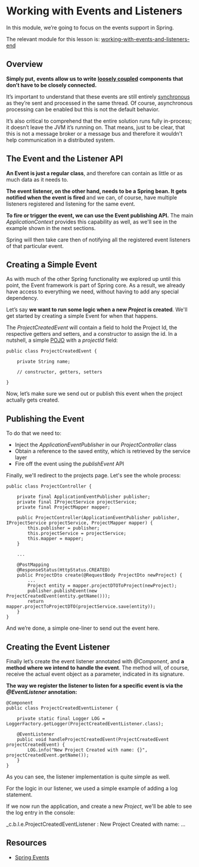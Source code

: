 # Working with Events and Listeners

In this module, we’re going to focus on the events support in Spring.

The relevant module for this lesson is: [working-with-events-and-listeners-end](../learn-spring-m6/events-and-listeners-end)

## Overview

**Simply put,** **events allow us to write** [**loosely coupled**](https://en.wikipedia.org/wiki/Loose_coupling) **components** **that don’t have to be closely connected.**

It’s important to understand that these events are still entirely [synchronous](https://stackoverflow.com/a/748189/6661361) as they’re sent and processed in the same thread. Of course, asynchronous processing can be enabled but this is not the default behavior.

It’s also critical to comprehend that the entire solution runs fully in-process; it doesn’t leave the JVM it’s running on. That means, just to be clear, that this is not a message broker or a message bus and therefore it wouldn't help communication in a distributed system.

## The Event and the Listener API

**An Event is just a regular class**, and therefore can contain as little or as much data as it needs to.

**The event listener, on the other hand, needs to be a Spring bean. It gets notified when the event is fired** and we can, of course, have multiple listeners registered and listening for the same event.

**To fire or trigger the event, we can use the Event publishing API.** The main _ApplicationContext_ provides this capability as well, as we'll see in the example shown in the next sections.

Spring will then take care then of notifying all the registered event listeners of that particular event.

## Creating a Simple Event

As with much of the other Spring functionality we explored up until this point, the Event framework is part of Spring core. As a result, we already have access to everything we need, without having to add any special dependency.

Let’s say **we want to run some logic when a new _Project_ is created**. We'll get started by creating a simple Event for when that happens.

The _ProjectCreatedEvent_ will contain a field to hold the Project Id, the respective getters and setters, and a constructor to assign the id. In a nutshell, a simple [POJO](https://www.martinfowler.com/bliki/POJO.html) with a _projectId_ field:

```
public class ProjectCreatedEvent {

    private String name;

    // constructor, getters, setters

}
```

Now, let’s make sure we send out or publish this event when the project actually gets created.

## Publishing the Event

To do that we need to:

-   Inject the _ApplicationEventPublisher_ in our _ProjectController_ class
-   Obtain a reference to the saved entity, which is retrieved by the service layer
-   Fire off the event using the _publishEvent_ API

Finally, we'll redirect to the projects page. Let's see the whole process:

```
public class ProjectController {

    private final ApplicationEventPublisher publisher;
    private final IProjectService projectService;
    private final ProjectMapper mapper;

    public ProjectController(ApplicationEventPublisher publisher, IProjectService projectService, ProjectMapper mapper) {
        this.publisher = publisher;
        this.projectService = projectService;
        this.mapper = mapper;
    }
    
    ...
    
    @PostMapping
    @ResponseStatus(HttpStatus.CREATED)
    public ProjectDto create(@RequestBody ProjectDto newProject) {
        ...
        Project entity = mapper.projectDTOToProject(newProject);
        publisher.publishEvent(new ProjectCreatedEvent(entity.getName()));
        return mapper.projectToProjectDTO(projectService.save(entity));
    }
}
```

And we’re done, a simple one-liner to send out the event here.

## Creating the Event Listener

Finally let’s create the event listener annotated with _@Component_, and **a method where we intend to handle the event**. The method will, of course, receive the actual event object as a parameter, indicated in its signature.

**The way we register the listener to listen for a specific event is via the _@EventListener_ annotation:**

```
@Component
public class ProjectCreatedEventListener {

    private static final Logger LOG = LoggerFactory.getLogger(ProjectCreatedEventListener.class);

    @EventListener
    public void handleProjectCreatedEvent(ProjectCreatedEvent projectCreatedEvent) {
        LOG.info("New Project Created with name: {}", projectCreatedEvent.getName());
    }
}
```

As you can see, the listener implementation is quite simple as well.

For the logic in our listener, we used a simple example of adding a log statement.

If we now run the application, and create a new _Project_, we'll be able to see the log entry in the console:

_c.b.l.e.ProjectCreatedEventListener   : New Project Created with name: ...

## Resources
- [Spring Events](https://www.baeldung.com/spring-events)

